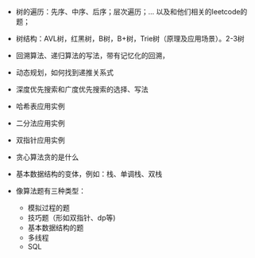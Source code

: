 - 树的遍历：先序、中序、后序；层次遍历；... 以及和他们相关的leetcode的题；
- 树结构：AVL树，红黑树，B树，B+树，Trie树（原理及应用场景）。2-3树
- 回溯算法、递归算法的写法，带有记忆化的回溯，
- 动态规划，如何找到递推关系式
- 深度优先搜索和广度优先搜索的选择、写法
- 哈希表应用实例
- 二分法应用实例
- 双指针应用实例
- 贪心算法贪的是什么
- 基本数据结构的变体，例如：栈、单调栈、双栈



- 像算法题有三种类型：
  - 模拟过程的题
  - 技巧题（形如双指针、dp等)
  - 基本数据结构的题
  - 多线程
  - SQL